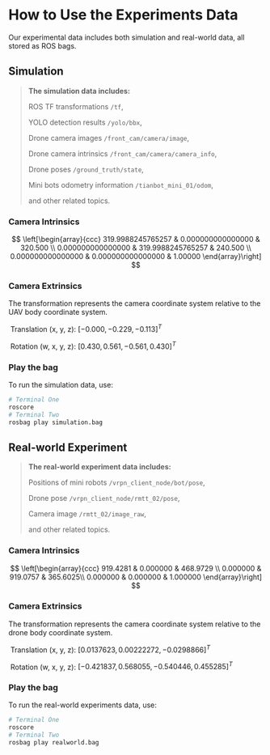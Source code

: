 # How to Use the Experiments Data

Our experimental data includes both simulation and real-world data, all stored as ROS bags.

## Simulation

> **The simulation data includes:**
>
> ROS TF transformations `/tf`, 
>
> YOLO detection results `/yolo/bbx`, 
>
> Drone camera images `/front_cam/camera/image`, 
>
> Drone camera intrinsics `/front_cam/camera/camera_info`,
>
> Drone poses `/ground_truth/state`,
>
> Mini bots odometry information `/tianbot_mini_01/odom`,
>
> and other related topics.

### Camera Intrinsics

$$
\left[\begin{array}{ccc}
319.9988245765257 & 0.000000000000000 & 320.500 \\
0.000000000000000 & 319.9988245765257 & 240.500 \\
0.000000000000000 & 0.000000000000000 & 1.00000
 \end{array}\right]
$$

### Camera Extrinsics

The transformation represents the camera coordinate system relative to the UAV body coordinate system.

​	Translation (x, y, z): $\left[-0.000, -0.229, -0.113\right]^T$

​	Rotation (w, x, y, z): $\left[0.430, 0.561, -0.561, 0.430\right]^T$

### Play the bag

To run the simulation data, use:

```bash
# Terminal One
roscore
# Terminal Two
rosbag play simulation.bag 
```

## Real-world Experiment

>**The real-world experiment data includes:**
>
>Positions of mini robots `/vrpn_client_node/bot/pose`,
>
>Drone pose `/vrpn_client_node/rmtt_02/pose`,
>
>Camera image `/rmtt_02/image_raw`,
>
>and other related topics.

### Camera Intrinsics

$$
\left[\begin{array}{ccc}
919.4281 & 0.000000 & 468.9729 \\
0.000000 &  919.0757 & 365.6025\\
0.000000 & 0.000000 & 1.000000
 \end{array}\right]
$$

### Camera Extrinsics

The transformation represents the camera coordinate system relative to the drone body coordinate system.

​	Translation (x, y, z): $\left[0.0137623, 0.00222272, -0.0298866\right]^T$

​	Rotation (w, x, y, z): $\left[-0.421837,  0.568055, -0.540446,  0.455285\right]^T$

### Play the bag

To run the real-world experiments data, use:

```bash
# Terminal One
roscore
# Terminal Two
rosbag play realworld.bag 
```

